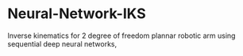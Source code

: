 # Neural-Network-IKS
Inverse kinematics for 2 degree of freedom plannar robotic arm using sequential deep neural networks,
